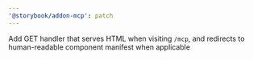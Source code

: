 ```yaml
---
'@storybook/addon-mcp': patch
---
```


Add GET handler that serves HTML when visiting `/mcp`, and redirects to human-readable component manifest when applicable
